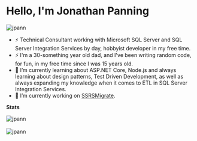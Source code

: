 <h1 align="left">Hello, I'm Jonathan Panning</h1>

<p align="left"> <img src="https://komarev.com/ghpvc/?username=jpann" alt="jpann" /> </p>

- ⚡ Technical Consultant working with Microsoft SQL Server and SQL Server Integration Services by day, hobbyist developer in my free time.
- ⚡ I'm a 30-something year old dad, and I've been writing random code, for fun, in my free time since I was 15 years old.
- 🌱 I’m currently learning about ASP.NET Core, Node.js and always learning about design patterns, Test Driven Development, as well as always expanding my knowledge when it comes to ETL in SQL Server Integration Services.
- 🔭 I’m currently working on [SSRSMigrate](https://github.com/jpann/SSRSMigrate).


**Stats**
<p align="left">
<img align="center" src="https://github-readme-stats.vercel.app/api?username=jpann&show_icons=true" alt="jpann" /> <br/><br/>
<img align="left" src="https://github-readme-stats.vercel.app/api/top-langs/?username=jpann&layout=compact&hide=html" alt="jpann" />
</p>
